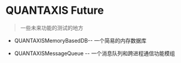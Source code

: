 # QUANTAXIS Future

> 一些未来功能的测试的地方

- QUANTAXISMemoryBasedDB-- 一个简易的内存数据库

- QUANTAXISMessageQueue -- 一个消息队列和跨进程通信功能模组
